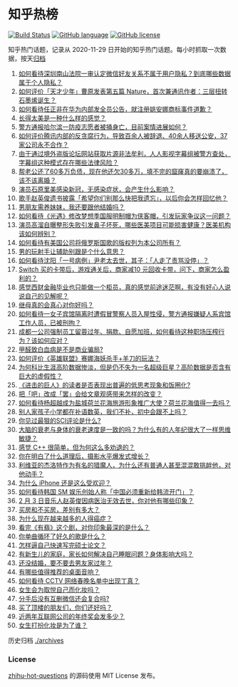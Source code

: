 # 知乎热榜
[![Build Status](https://github.com/ToWeLong/zhihu-hot-questions/workflows/CI/badge.svg)](https://github.com/ToWeLong/zhihu-hot-questions/actions)
[![GitHub language](https://img.shields.io/badge/language-golang-orange.svg)](https://golang.org/)
[![GitHub license](https://img.shields.io/github/license/ToWeLong/zhihu-hot-questions)](https://github.com/ToWeLong/zhihu-hot-questions/blob/main/LICENSE)

知乎热门话题，记录从 2020-11-29 日开始的知乎热门话题。每小时抓取一次数据，按天[归档](./archives)

<!-- BEGIN -->

1. [如何看待深圳南山法院一审认定微信好友关系不属于用户隐私？到底哪些数据属于个人隐私？](https://www.zhihu.com/question/442675687)
1. [如何评价「天才少年」曹原发表第五篇 Nature，首次兼通讯作者：三层扭转石墨烯诞生？](https://www.zhihu.com/question/442476320)
1. [如何看待任正非在华为内部发全员公告，就注册姚安娜商标事件道歉？](https://www.zhihu.com/question/442734895)
1. [长得太美是一种什么样的感觉？](https://www.zhihu.com/question/430297692)
1. [警方通报哈尔滨一防疫志愿者被捅身亡，目前案情进展如何？](https://www.zhihu.com/question/442675092)
1. [如何评价腾讯内部的反贪腐行为，导致百余人被辞退、40余人移送公安，37家公司永不合作？](https://www.zhihu.com/question/442608030)
1. [由于通过境外盗版论坛网站获取片源非法牟利，人人影视字幕组被警方查处，字幕组这种模式存在哪些法律风险？](https://www.zhihu.com/question/442642962)
1. [帮老公还了60多万负债，现在他还欠30多万，填不完的窟窿真的要崩溃了，该不该离婚？](https://www.zhihu.com/question/442591037)
1. [演员石原里美感染新冠，无感染症状，会产生什么影响？](https://www.zhihu.com/question/442673754)
1. [歌手赵英俊遗书披露「希望你们别那么快把我遗忘」，以后你会怎样回忆他？](https://www.zhihu.com/question/442712118)
1. [男朋友需养妹妹，我还要跟他结婚吗？](https://www.zhihu.com/question/442413503)
1. [如何看待《光遇》修改梦想季国服明制帽为侠客帽，引发玩家争议这一问题？](https://www.zhihu.com/question/442697371)
1. [演员高溜自曝整形失败引发鼻子坏死，哪些医美项目可能损害健康？医美机构该如何辨别？](https://www.zhihu.com/question/442637911)
1. [如何看待有美国公司将俄罗斯国歌的版权列为本公司所有？](https://www.zhihu.com/question/442672930)
1. [男的玩射手让辅助别跟是个什么意思？](https://www.zhihu.com/question/437755724)
1. [如何看待沈阳「一号病例」尹老太去世，其子：「人走了责骂没停」？](https://www.zhihu.com/question/442659608)
1. [Switch 买的卡带后，游戏通关后，商家减10 元回收卡带，问下，商家怎么盈利的？](https://www.zhihu.com/question/442384238)
1. [感觉西财金融毕业也只能做一个柜员，真的感觉前途迷茫啊，有没有好心人说说自己的见解呢？](https://www.zhihu.com/question/438028834)
1. [继母真的会真心对你好吗？](https://www.zhihu.com/question/328506793)
1. [如何看待一女子宾馆隔离时遭假冒警察人员入屋性侵，警方通报嫌疑人系宾馆工作人员，已被刑拘？](https://www.zhihu.com/question/442607584)
1. [成都一公司强制员工留蓉过年、捐款、自愿加班，如何看待这种职场压榨行为？该如何应对？](https://www.zhihu.com/question/442359622)
1. [甲醛致白血病是不是商业骗局?](https://www.zhihu.com/question/321744926)
1. [如何评价《英雄联盟》赛娜海妖杀手+羊刀的玩法？](https://www.zhihu.com/question/442462924)
1. [为何科比生涯高阶数据惨淡，但是仍不失为一名超级巨星？高阶数据是否含有巨大的虚假性？](https://www.zhihu.com/question/442276628)
1. [《进击的巨人》的读者是否表现出普遍的低思考现象和饭圈化?](https://www.zhihu.com/question/442465620)
1. [把「吧」改成「罢」会给文章观感带来怎样的改变？](https://www.zhihu.com/question/440770174)
1. [如何看待杨超越成为盐城荷兰花海旅游形象推广大使？荷兰花海值得一去吗？](https://www.zhihu.com/question/442518012)
1. [别人家孩子小学都在补语数英，我们不补，初中会跟不上吗？](https://www.zhihu.com/question/437581262)
1. [你见过最狠的SCI评论是什么?](https://www.zhihu.com/question/430036342)
1. [大脑的衰老与身体的衰老速度是一致的吗？为什么有的人年纪很大了一样思维敏捷？](https://www.zhihu.com/question/50168841)
1. [感觉 C++ 很简单，但为何这么多劝退的？](https://www.zhihu.com/question/442382012)
1. [你在明白了什么道理后，摄影水平爆发式增长？](https://www.zhihu.com/question/438725584)
1. [利维亚的杰洛特作为有名的猎魔人，为什么还有普通人甚至混混敢挑衅他，对他动手？](https://www.zhihu.com/question/437451519)
1. [为什么 iPhone 还是这么受欢迎？](https://www.zhihu.com/question/430965272)
1. [如何看待韩国 SM 娱乐创始人称「中国必须重新给韩流开门」？](https://www.zhihu.com/question/442680480)
1. [2 月 3 日音乐人赵英俊因病医治无效去世，你对他有哪些印象？](https://www.zhihu.com/question/442674208)
1. [买房和不买房，差别有多大？](https://www.zhihu.com/question/425084039)
1. [为什么现在越来越多的人得癌症？](https://www.zhihu.com/question/38845112)
1. [看完《有翡》这个剧，对你印象最深的是什么？](https://www.zhihu.com/question/439411204)
1. [你单曲循环了好久的歌是什么？](https://www.zhihu.com/question/440468309)
1. [怎样逼自己快速写完硕士论文？](https://www.zhihu.com/question/322939743)
1. [有新生儿的家庭，家长如何解决自己睡眠问题？身体影响大吗？](https://www.zhihu.com/question/442429138)
1. [还没结婚，要不要去男友家过年？](https://www.zhihu.com/question/439155992)
1. [有哪些值得推荐的桌面音响？](https://www.zhihu.com/question/32187617)
1. [如何看待 CCTV 网络春晚名单中出现丁真？](https://www.zhihu.com/question/441675732)
1. [女生会为取悦自己而化妆吗？](https://www.zhihu.com/question/437532950)
1. [分手后没有互删微信还会复合吗?](https://www.zhihu.com/question/329287854)
1. [买了顶楼的朋友们，你们还好吗？](https://www.zhihu.com/question/406246147)
1. [近两年互联网公司的年终奖会发多少？](https://www.zhihu.com/question/27674384)
1. [女生打扮化妆是为了谁？](https://www.zhihu.com/question/434603748)

<!-- END -->

历史归档 [./archives](./archives)


### License
[zhihu-hot-questions](https://github.com/towelong/zhihu-hot-questions) 的源码使用 MIT License 发布。
